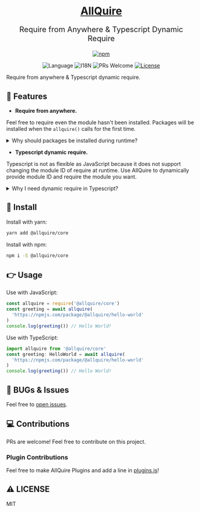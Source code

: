 <div align="center">
  <h1><a href="https://allquire.github.io" target="_blank">AllQuire</a></h1>

  <p style="font-size: 20px;">Require from Anywhere & Typescript Dynamic Require</p>

[![npm](https://nodei.co/npm/@allquire/core.png)](https://npmjs.com/package/@allquire/core)

![Language](https://img.shields.io/badge/language-javascript-orange?style=flat-square)
![I18N](https://img.shields.io/badge/support-javascript%7Ctypescript-brightgreen?style=flat-square)
![PRs Welcome](https://img.shields.io/badge/PRs-welcome-brightgreen?style=flat-square)
[![License](https://img.shields.io/github/license/allquire/core?style=flat-square)](https://github.com/allquire/core/blob/master/LICENSE)

</div>

Require from anywhere & Typescript dynamic require.

## 🌟 Features

- **Require from anywhere.**

Feel free to require even the module hasn't been installed. Packages will be installed when the `allquire()` calls for the first time.

<details>
<summary>Why should packages be installed during runtime?</summary>

This greatly increases the convenience for users to use the program. Imagine a scenario that a system has many extensible plugins, but users only want to use a few plugins usually. In this case, it is not appropriate to include all plugins in the application package.

AllQuire is an excellent solution to this problem. You can let users provide a list of plugins with options into a config file, and import it using [cosmiconfig](https://www.npmjs.com/package/cosmiconfig), or use the companion GUI to generate the list for your application.

An example working in progress is [VkiQ](https://github.com/vkiq/core).

</details>

- **Typescript dynamic require.**

Typescript is not as flexible as JavaScript because it does not support changing the module ID of require at runtime. Use AllQuire to dynamically provide module ID and require the module you want.

<details>
<summary>Why I need dynamic require in Typescript?</summary>

Imagine a scenario that your Typescript backend service needs to dynamically import all routes from the `api` folder and apply them when it starts. At this time, you may need to use `for.. of` to traverse each route, but Typescript does not support dynamically providing the module ID that needs to be required.

AllQuire can solve this problem. Just use `allquire(route)` to require them.

</details>

## 💨 Install

Install with yarn:

```sh
yarn add @allquire/core
```

Install with npm:

```sh
npm i -S @allquire/core
```

## 👉 Usage

Use with JavaScript:

```js
const allquire = require('@allquire/core')
const greeting = await allquire(
  'https://npmjs.com/package/@allquire/hello-world'
)
console.log(greeting()) // Hello World!
```

Use with TypeScript:

```ts
import allquire from '@allquire/core'
const greeting: HelloWorld = await allquire(
  'https://npmjs.com/package/@allquire/hello-world'
)
console.log(greeting()) // Hello World!
```

## 💬 BUGs & Issues

Feel free to [open issues](https://github.com/allquire/core/issues/new).

## 💻 Contributions

PRs are welcome! Feel free to contribute on this project.

### Plugin Contributions

Feel free to make AllQuire Plugins and add a line in [plugins.js](https://github.com/allquire/core/blob/master/plugins.js)!

## ⚠ LICENSE

MIT

